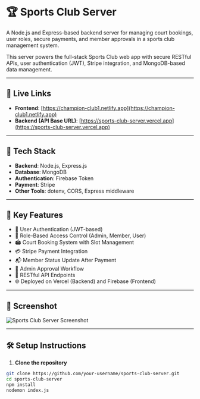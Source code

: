 # 🏆 Sports Club Server

A Node.js and Express-based backend server for managing court bookings, user roles, secure payments, and member approvals in a sports club management system.

This server powers the full-stack Sports Club web app with secure RESTful APIs, user authentication (JWT), Stripe integration, and MongoDB-based data management.

---

## 🔗 Live Links

- **Frontend**: [https://champion-club1.netlify.app](https://champion-club1.netlify.app)
- **Backend (API Base URL)**: [https://sports-club-server.vercel.app](https://sports-club-server.vercel.app)

---

## 🔧 Tech Stack

- **Backend**: Node.js, Express.js
- **Database**: MongoDB
- **Authentication**: Firebase Token
- **Payment**: Stripe
- **Other Tools**: dotenv, CORS, Express middleware

---

## 🚀 Key Features

- 🔐 User Authentication (JWT-based)
- 👥 Role-Based Access Control (Admin, Member, User)
- 🏟️ Court Booking System with Slot Management
- 💳 Stripe Payment Integration
- 📬 Member Status Update After Payment
- 🧾 Admin Approval Workflow
- 🔄 RESTful API Endpoints
- 🌐 Deployed on Vercel (Backend) and Firebase (Frontend)

---

## 📸 Screenshot

![Sports Club Server Screenshot](https://images.unsplash.com/photo-1707664635804-5cdd900a754e?w=500&auto=format&fit=crop&q=60&ixlib=rb-4.1.0&ixid=M3wxMjA3fDB8MHxzZWFyY2h8N3x8c3BvcnRzJTIwY291cnRzfGVufDB8fDB8fHww)



---

## 🛠️ Setup Instructions

1. **Clone the repository**
```bash
git clone https://github.com/your-username/sports-club-server.git
cd sports-club-server
npm install
nodemon index.js
